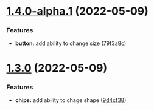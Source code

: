 # [1.4.0-alpha.1](https://github.com/biswarup35/npm-test-3/compare/v1.3.0...v1.4.0-alpha.1) (2022-05-09)


### Features

* **button:** add ability to change size ([79f3a8c](https://github.com/biswarup35/npm-test-3/commit/79f3a8c204b2fb618b7730bf8f980f004b8bf90e))

# [1.3.0](https://github.com/biswarup35/npm-test-3/compare/v1.2.0...v1.3.0) (2022-05-09)


### Features

* **chips:** add ability to chage shape ([9d4cf38](https://github.com/biswarup35/npm-test-3/commit/9d4cf38cca0727701a2ce2516c1c67d4ea12ab8c))
